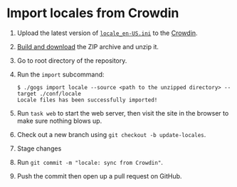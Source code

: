 # Import locales from Crowdin

1. Upload the latest version of [`locale_en-US.ini`](https://github.com/gogs/gogs/blob/main/conf/locale/locale_en-US.ini) to the [Crowdin](https://crowdin.gogs.io/project/gogs/sources/files).
1. [Build and download](https://crowdin.gogs.io/project/gogs/translations) the ZIP archive and unzip it.
1. Go to root directory of the repository.
1. Run the `import` subcommand:

    ```
    $ ./gogs import locale --source <path to the unzipped directory> --target ./conf/locale
    Locale files has been successfully imported!
    ```

1. Run `task web` to start the web server, then visit the site in the browser to make sure nothing blows up.
1. Check out a new branch using `git checkout -b update-locales`.
1. Stage changes
1. Run `git commit -m "locale: sync from Crowdin"`.
1. Push the commit then open up a pull request on GitHub.
